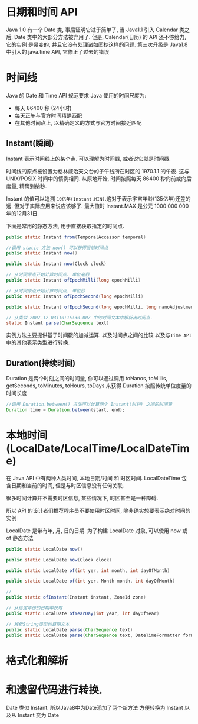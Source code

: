 # 日期和时间 API
Java 1.0 有一个 Date 类, 事后证明它过于简单了, 当 Java1.1 引入 Calendar 类之后,
Date 类中的大部分方法被弃用了. 但是, Calendar(日历) 的 API 还不够给力, 它的实例
是易变的, 并且它没有处理诸如闰秒这样的问题. 第三次升级是 Java1.8 中引入的 java.time
API, 它修正了过去的错误

# 时间线
Java 的 Date 和 Time API 规范要求 Java 使用的时间尺度为:
* 每天 86400 秒 (24小时)
* 每天正午与官方时间精确匹配
* 在其他时间点上, 以精确定义的方式与官方时间接近匹配

## Instant(瞬间)
Instant 表示时间线上的某个点. 可以理解为时间戳, 或者说它就是时间戳

时间线的原点被设置为格林威治天文台的子午线所在时区的 1970.1.1 的午夜.
这与 UNIX/POSIX 时间中的惯例相同. 从原地开始, 时间按照每天 86400 秒向前或向后度量, 精确到纳秒.

Instant 的值可以追溯 `10亿年(Instant.MIN)`.这对于表示宇宙年龄(135亿年)还差的远. 
但对于实际应用来说应该够了. 最大值时 Instant.MAX 是公元 1000 000 000 年的12月31日.



下面是常用的静态方法, 用于直接获取指定的时间点.
```java
public static Instant from(TemporalAccessor temporal)

//调用 static 方法 now() 可以获得当前时间点
public static Instant now()

public static Instant now(Clock clock)

// 从时间原点开始计算时间点. 单位毫秒
public static Instant ofEpochMilli(long epochMilli)

// 从时间原点开始计算时间点. 单位秒
public static Instant ofEpochSecond(long epochMilli)

public static Instant ofEpochSecond(long epochMilli, long nanoAdjustment)

// 从类似 2007-12-03T10:15:30.00Z 中的时间文本中解析出时间点.
static Instant parse(CharSequence text)
```

实例方法主要提供基于时间戳的加减运算. 以及时间点之间的比较
以及与`Time API`中的其他表示类型进行转换.

## Duration(持续时间)
Duration 是两个时刻之间的时间量, 你可以通过调用 toNanos, toMillis, getSeconds, 
toMinutes, toHours, toDays 来获得 Duration 按照传统单位度量的时间长度
```java
//调用 Duration.between() 方法可以计算两个 Instant(时刻) 之间的时间量
Duration time = Duration.between(start, end);
```

# 本地时间 (LocalDate/LocalTime/LocalDateTime)
在 Java API 中有两种人类时间, 本地日期/时间 和 时区时间.
LocalDateTime 包含日期和当前的时间, 但是与时区信息没有任何关联.

很多时间计算并不需要时区信息, 某些情况下, 时区甚至是一种障碍.

所以 API 的设计者们推荐程序员不要使用时区时间, 除非确实想要表示绝对时间的实例

LocalDate 是带有年, 月, 日的日期. 为了构建 LocalDate 对象, 可以使用 now 或 of 静态方法

```java
public static LocalDate now()

public static LocalDate now(Clock clock)

public static LocalDate of(int yer, int month, int dayOfMonth)

public static LocalDate of(int yer, Month month, int dayOfMonth)

//
public static ofInstant(Instant instant, ZoneId zone)

// 从给定年份的日期中获取
public static LocalDate ofYearDay(int year, int dayOfYear)

// 解析String类型的日期文本
public static LocalDate parse(CharSequence text)
public static LocalDate parse(CharSequence text, DateTimeFormatter formatter)
```

# 格式化和解析


# 和遗留代码进行转换.

Date 类似 Instant. 所以Java8中为Date添加了两个新方法
方便转换为 Instant 以及从 Instant 变为 Date

